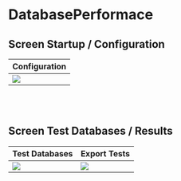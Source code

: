 # DatabasePerformace

## Screen Startup / Configuration
| Configuration |
| ------------- |
| <img src="https://github.com/paulosilva91/DatabasePerformace/blob/master/Screens/PerformanceTesteConfig.png">  |

<br/>
<br/>
  
## Screen Test Databases / Results

| Test Databases  | Export Tests  |
| ------------- | ------------- |
| <img src="https://github.com/paulosilva91/DatabasePerformace/blob/master/Screens/PerformanceTesteReport.png">  | <img src="https://github.com/paulosilva91/DatabasePerformace/blob/master/Screens/PerformanceTesteExportCSV.png">  |

